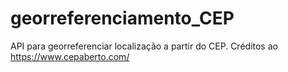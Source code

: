 # georreferenciamento_CEP
API para georreferenciar localização a partir do CEP. Créditos ao https://www.cepaberto.com/

